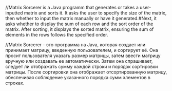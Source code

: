 //Matrix Sorcerer is a Java programm that generates or takes a user-inputted matrix and sorts it. It asks the user to specify the size of the matrix, then whether to input the matrix manually or have it generated.#Next, it asks whether to display the sum of each row and the sort order of the matrix. After sorting, it displays the sorted matrix, ensuring the sum of elements in the rows follows the specified order.

//Matrix Sorcerer - это программа на Java, которая создает или принимает матрицу, введенную пользователем, и сортирует её. Она просит пользователя указать размер матрицы, затем ввести матрицу вручную или создавать ее автоматически. Затем она спрашивает, следует ли отображать сумму каждой строки и порядок сортировки матрицы. После сортировки она отображает отсортированную матрицу, обеспечивая соблюдение указанного порядка сумм элементов в строках.
